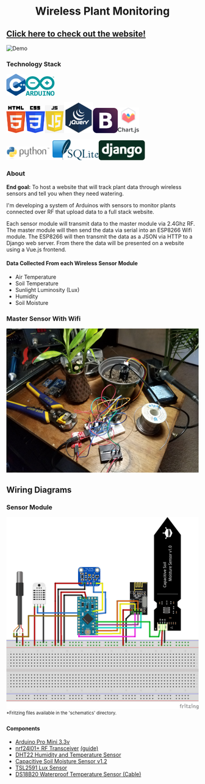 <h1 align="center" font-weight="bold">Wireless Plant Monitoring</h1>

## [Click here to check out the website!](http://matthewhubbard.pythonanywhere.com "Plant Monitor Website")

![Demo](https://github.com/Matthew-Hubbard/Plant_Monitor_Project/blob/master/Pictures/Demo1.gif)

### Technology Stack

<img src= "https://github.com/Matthew-Hubbard/Plant_Monitor_Project/blob/master/plant_back_end/sensors/static/images/stack_logos/C++_logo.svg" height="10%" width="10%"><img src= "https://github.com/Matthew-Hubbard/Plant_Monitor_Project/blob/master/plant_back_end/sensors/static/images/stack_logos/Arduino_logo.svg" height="15%" width="15%">

<img src= "https://github.com/Matthew-Hubbard/Plant_Monitor_Project/blob/master/plant_back_end/sensors/static/images/stack_logos/html_5_logo.svg" height="10%" width="10%"><img src= "https://github.com/Matthew-Hubbard/Plant_Monitor_Project/blob/master/plant_back_end/sensors/static/images/stack_logos/css_3_logo.svg" height="10%" width="10%"><img src= "https://github.com/Matthew-Hubbard/Plant_Monitor_Project/blob/master/plant_back_end/sensors/static/images/stack_logos/javascript_logo.png" height="10%" width="10%"><img src= "https://github.com/Matthew-Hubbard/Plant_Monitor_Project/blob/master/plant_back_end/sensors/static/images/stack_logos/Jquery_logo.png" height="15%" width="15%"><img src= "https://github.com/Matthew-Hubbard/Plant_Monitor_Project/blob/master/plant_back_end/sensors/static/images/stack_logos/Bootstrap_logo.svg" height="13%" width="13%"><img src= "https://github.com/Matthew-Hubbard/Plant_Monitor_Project/blob/master/plant_back_end/sensors/static/images/stack_logos/Chartjs_logo.png" height="11%" width="11%">

<img src= "https://github.com/Matthew-Hubbard/Plant_Monitor_Project/blob/master/plant_back_end/sensors/static/images/stack_logos/python_logo.svg" height="24%" width="24%"><img src= "https://github.com/Matthew-Hubbard/Plant_Monitor_Project/blob/master/plant_back_end/sensors/static/images/stack_logos/SQLite_logo.png" height="24%" width="24%"><img src= "https://github.com/Matthew-Hubbard/Plant_Monitor_Project/blob/master/plant_back_end/sensors/static/images/stack_logos/Django_logo.svg" height="24%" width="24%">

### About
**End goal:** To host a website that will track plant data through wireless sensors and tell you when they need watering.

I'm developing a system of Arduinos with sensors to monitor plants connected over RF that upload data to a full stack website.

Each sensor module will transmit data to the master module via 2.4Ghz RF. The master module will then send the data via serial into an ESP8266 Wifi module. The ESP8266 will then transmit the data as a JSON via HTTP to a Django web server. From there the data will be presented on a website using a Vue.js frontend.

#### Data Collected From each Wireless Sensor Module
- Air Temperature
- Soil Temperature
- Sunlight Luminosity (Lux)
- Humidity
- Soil Moisture

### Master Sensor With Wifi
![Master Sensor With Wifi](https://github.com/Matthew-Hubbard/Plant_Monitor_Project/blob/master/plant_back_end/sensors/static/images/master_prototype_1.jpg)

## Wiring Diagrams
### Sensor Module
![Fritzing Breadboard Wiring Diagram](https://github.com/Matthew-Hubbard/Plant_Monitor_Project/blob/master/schematics/Plant_Monitoring_Project_v1.0_bb.png)
<sup>\*Fritzing files available in the 'schematics' directory.</sup>
#### Components
- [Arduino Pro Mini 3.3v](https://www.sparkfun.com/products/11114)
- [nrf24l01+ RF Transceiver](https://www.sparkfun.com/datasheets/Components/SMD/nRF24L01Pluss_Preliminary_Product_Specification_v1_0.pdf) [(guide)](https://medium.com/@benjamindavidfraser/arduino-nrf24l01-communications-947e1acb33fb)
- [DHT22 Humidity and Temperature Sensor](https://www.adafruit.com/product/385)
- [Capacitive Soil Moisture Sensor v1.2](https://www.dfrobot.com/product-1385.html)
- [TSL2591 Lux Sensor](https://learn.adafruit.com/adafruit-tsl2591)
- [DS18B20 Waterproof Temperature Sensor (Cable)](https://www.adafruit.com/product/381)


